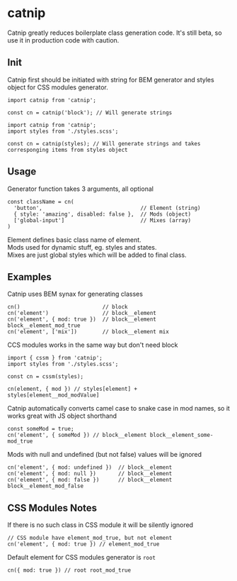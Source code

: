 # catnip

Catnip greatly reduces boilerplate class generation code. It's still beta, so use it in production code with caution.

## Init
Catnip first should be initiated with string for BEM generator and styles object for CSS modules generator.

```
import catnip from 'catnip';

const cn = catnip('block'); // Will generate strings
```

```
import catnip from 'catnip';
import styles from './styles.scss';

const cn = catnip(styles); // Will generate strings and takes corresponging items from styles object
```

## Usage
Generator function takes 3 arguments, all optional
```
const className = cn(
  'button',                               // Element (string)
  { style: 'amazing', disabled: false },  // Mods (object)
  ['global-input']                        // Mixes (array)
)
```
Element defines basic class name of element.  
Mods used for dynamic stuff, eg. styles and states.  
Mixes are just global styles which will be added to final class.

## Examples
Catnip uses BEM synax for generating classes
```
cn()                          // block
cn('element')                 // block__element
cn('element', { mod: true })  // block__element block__element_mod_true
cn('element', ['mix'])        // block__element mix
```

CCS modules works in the same way but don't need block
```
import { cssm } from 'catnip';
import styles from './styles.scss';

const cn = cssm(styles);

cn(element, { mod }) // styles[element] + styles[element__mod_modValue]
```

Catnip automatically converts camel case to snake case in mod names, so it works great with JS object shorthand
```
const someMod = true;
cn('element', { someMod }) // block__element block__element_some-mod_true
```

Mods with null and undefined (but not false) values will be ignored
```
cn('element', { mod: undefined })  // block__element
cn('element', { mod: null })       // block__element
cn('element', { mod: false })      // block__element block__element_mod_false
```

## CSS Modules Notes

If there is no such class in CSS module it will be silently ignored
```
// CSS module have element_mod_true, but not element
cn('element', { mod: true }) // element_mod_true
```

Default element for CSS modules generator is `root`
```
cn({ mod: true }) // root root_mod_true
```